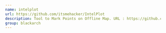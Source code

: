 ```yaml
---
name: intelplot
url: https://github.com/itsmehacker/IntelPlot
description: Tool to Mark Points on Offline Map. URL : https://github.com/itsmehacker/IntelPlot Groups : blackarch blackarch-recon
group: blackarch
---
```

